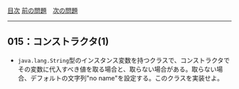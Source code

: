 [目次](../toc.md)
[前の問題](../014/README.md)　[次の問題](../016/README.md)


***
## 015：コンストラクタ(1)

* `java.lang.String`型のインスタンス変数を持つクラスで、コンストラクタでその変数に代入すべき値を取る場合と、取らない場合がある。取らない場合、デフォルトの文字列"no name"を設定する。このクラスを実装せよ。

